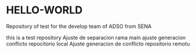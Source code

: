# HELLO-WORLD
Repository of test for the develop team of ADSO from SENA


this is a test repository
Ajuste de separacion rama main
ajuste generacion conflicto repocitorio local
Ajuste generacion de conflicto repositorio remotu

